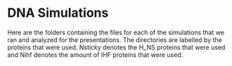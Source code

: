 # DNA Simulations

Here are the folders containing the files for each of the simulations that we ran and analyzed for the presentations. The directories are labelled by the proteins that were used. Nsticky denotes the H_NS proteins that were used and Nihf denotes the amount of IHF proteins that were used. 